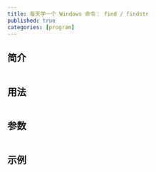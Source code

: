 ```yaml
---
title: 每天学一个 Windows 命令： find / findstr
published: true
categories: [program]
---
```


## 简介
```
```

## 用法
```
```

## 参数
```
```

## 示例
```cmd
```
